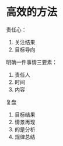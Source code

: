 # 高效的方法

责任心：

1. 关注结果
2. 目标导向

明确一件事情三要素：

1. 责任人
2. 时间
3. 内容 


复盘

1. 目标结果
2. 情景再现
3. 的是分析
4. 规律总结

